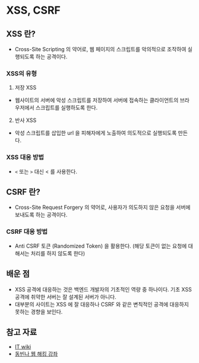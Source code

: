 # XSS, CSRF

## XSS 란?
- Cross-Site Scripting 의 약어로, 웹 페이지의 스크립트를 악의적으로 조작하여 실행되도록 하는 공격이다. 

### XSS의 유형
1. 저장 XSS
- 웹사이트의 서버에 악성 스크립트를 저장하여 서버에 접속하는 클라이언트의 브라우저에서 스크립트를 실행하도록 한다.
2. 반사 XSS
- 악성 스크립트를 삽입한 url 을 피해자에게 노출하여 의도적으로 실행되도록 만든다. 

### XSS 대응 방법
- `<` 또는 `>` 대신 &lt; 를 사용한다.

## CSRF 란?
- Cross-Site Request Forgery 의 약어로, 사용자가 의도하지 않은 요청을 서버에 보내도록 하는 공격이다. 

### CSRF 대응 방법
- Anti CSRF 토큰 (Randomized Token) 을 활용한다. (해당 토큰이 없는 요청에 대해서는 처리를 하지 않도록 한다)

## 배운 점
- XSS 공격에 대응하는 것은 백엔드 개발자의 기초적인 역량 중 하나이다. 기초 XSS 공격에 취약한 서버는 잘 설계된 서버가 아니다. 
- 대부분의 사이트는 XSS 에 잘 대응하나 CSRF 와 같은 변칙적인 공격에 대응하지 못하는 경향을 보인다. 

## 참고 자료
- [IT wiki](itwiki.kr)
- [동빈나 웹 해킹 강좌](https://www.youtube.com/watch?v=nzoUgKPwn_A&ab_channel=%EB%8F%99%EB%B9%88%EB%82%98%EB%8F%99%EB%B9%88%EB%82%98)